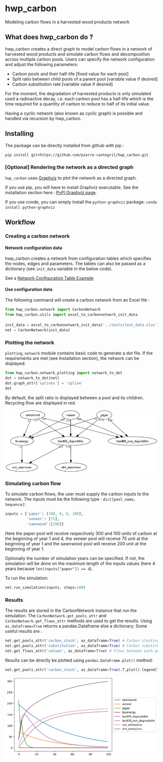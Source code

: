 # hwp_carbon

Modeling carbon flows in a harvested wood products network

## What does hwp_carbon do ? 

hwp_carbon creates a direct graph to model carbon flows in a network of harvested wood products and 
simulate carbon flows and decomposition across multiple carbon pools. Users can specify the network 
configuration and adjust the following parameters:
* Carbon pools and their half-life [fixed value for each pool]
* Split ratio between child pools of a parent pool [variable value if desired]
* Carbon substitution rate [variable value if desired]

For the moment, the degradation of harvested products is only simulated used a radioactive decay, i.e. each carbon pool has 
a half-life which is the time required for a quantity of carbon to reduce to half of its initial value.

Having a cyclic network (also known as cyclic graph) is possible and handled via recursion by hwp_carbon.

## Installing
The package can be directly installed from github with pip : 
```bash
pip install git+https://github.com/pierre-cantegril/hwp_carbon.git
```

### [Optional] Rendering the network as a directed graph
`hwp_carbon` uses [Graphviz](https://www.graphviz.org/) to plot the network as a directed graph. 

If you use pip, you will have to install Graphviz executable. See the installation section here : 
[PyPI Graphviz page](https://pypi.org/project/graphviz/).

If you use conde, you can simply install the `python-graphviz` package:
`conda install python-graphviz`

## Workflow
### Creating a carbon network
#### Network configuration data
hwp_carbon creates a network from configuration tables which specifies the nodes, edges and parameters. 
The tables can also be passed as a dictionary (see `init_data` variable in the below code).

See a [Network Configuration Table Example](./tests/test_data.xlsx)

#### Use configuration data

The following command will create a carbon network from an Excel file :

```python
from hwp_carbon.network import CarbonNetwork
from hwp_carbon.utils import excel_to_carbonnetwork_init_data

init_data = excel_to_carbonnetwork_init_data('../tests/test_data.xlsx')
net = CarbonNetwork(init_data)
```
### Plotting the network
`plotting_network` module contains basic code to generate a dot file. If the requirements are met 
(see Installation section), the network can be displayed:
```python
from hwp_carbon.network_plotting import network_to_dot
dot = network_to_dot(net)
dot.graph_attr['splines'] = 'spline'
dot
```
By default, the split ratio is displayed between a pool and its children. Recycling flow are displayed in red.

![Carbon Network Plot example](./readme_images/test_data.png)

### Simulating carbon flow
To simulate carbon flows, the user must supply the carbon inputs to the network. The inputs must be the following type :
`dict[pool_name, Sequence]`:
```python
inputs = {'paper': [300, 0, 0, 100], 
          'veneer': [75], 
          'sawnwood':[200]}
```
Here the paper pool will receive respectively 300 and 100 units of carbon at the beginning of year 1 and 4, the veneer 
pool will receive 75 unit at the beginning of year 1 and the sawnwood pool will receive 200 unit at the beginning of year 1.

Optionally the number of simulation years can be specified. If not, the simulation will be done on the maximum length
of the inputs values (here 4 years because `len(inputs["paper"]) == 4`).

To run the simulation:
```python
net.run_simulation(inputs, steps=100)
```

### Results
The results are stored in the CarbonNetwork instance that run the simulation.
The `CarbonNetwork.get_pools_attr` and `CarbonNetwork.get_flows_attr` methods are used to get the results. 
Using `as_dataframe=True` returns a pandas.Dataframe else a dictionary.
Some useful results are :
```python
net.get_pools_attr('carbon_stock', as_dataframe=True) # Carbon stocking for each pool each year
net.get_pools_attr('substitution', as_dataframe=True) # Carbon substituion for each pool each year
net.get_flows_attr('values', as_dataframe=True) # Flows between each pools for each year
```

Results can be directly be plotted using `pandas.DataFrame.plot()` method:
```python
net.get_pools_attr('carbon_stock', as_dataframe=True).T.plot().legend(loc='center left', bbox_to_anchor=(1, 0.5))
```
![Carbon Network Plot example](./readme_images/test_results_carbon_stocks.png)
